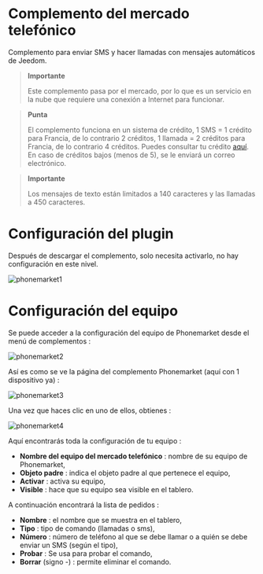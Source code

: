 # Complemento del mercado telefónico

Complemento para enviar SMS y hacer llamadas con mensajes automáticos de Jeedom.

> **Importante**
>
> Este complemento pasa por el mercado, por lo que es un servicio en la nube que requiere una conexión a Internet para funcionar.

> **Punta**
>
> El complemento funciona en un sistema de crédito, 1 SMS = 1 crédito para Francia, de lo contrario 2 créditos, 1 llamada = 2 créditos para Francia, de lo contrario 4 créditos. Puedes consultar tu crédito [aquí](https://market.jeedom.com/index.php?v=d&p=profils#services). En caso de créditos bajos (menos de 5), se le enviará un correo electrónico.

> **Importante**
>
> Los mensajes de texto están limitados a 140 caracteres y las llamadas a 450 caracteres.

# Configuración del plugin 

Después de descargar el complemento, solo necesita activarlo, no hay configuración en este nivel.

![phonemarket1](../images/phonemarket1.PNG)

# Configuración del equipo 

Se puede acceder a la configuración del equipo de Phonemarket desde el menú de complementos :

![phonemarket2](../images/phonemarket2.PNG)

Así es como se ve la página del complemento Phonemarket (aquí con 1 dispositivo ya) :

![phonemarket3](../images/phonemarket3.PNG)

Una vez que haces clic en uno de ellos, obtienes :

![phonemarket4](../images/phonemarket4.PNG)

Aquí encontrarás toda la configuración de tu equipo :

-   **Nombre del equipo del mercado telefónico** : nombre de su equipo de Phonemarket,
-   **Objeto padre** : indica el objeto padre al que pertenece el equipo,
-   **Activar** : activa su equipo,
-   **Visible** : hace que su equipo sea visible en el tablero.

A continuación encontrará la lista de pedidos :

-   **Nombre** : el nombre que se muestra en el tablero,
-   **Tipo** : tipo de comando (llamadas o sms),
-   **Número** : número de teléfono al que se debe llamar o a quién se debe enviar un SMS (según el tipo),
-   **Probar** : Se usa para probar el comando,
-   **Borrar** (signo -) : permite eliminar el comando.
